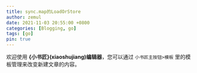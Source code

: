```yaml
---
title: sync.map的LoadOrStore
author: zemul
date: 2021-11-03 20:55:00 +0800
categories: [Blogging, go]
tags: [go]
pin: true
---
```


欢迎使用 **{小书匠}(xiaoshujiang)编辑器**，您可以通过 `小书匠主按钮>模板` 里的模板管理来改变新建文章的内容。